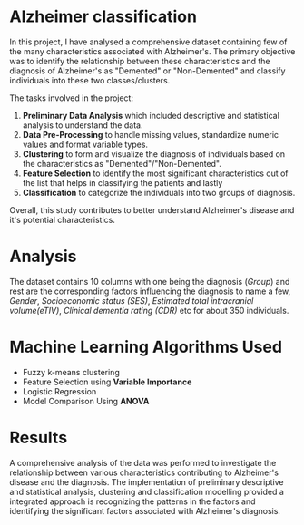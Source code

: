 # Alzheimer classification

In this project, I have analysed a comprehensive dataset containing few of the many characteristics associated with Alzheimer's. The primary objective was to identify the relationship between these characteristics and the diagnosis of Alzheimer's as "Demented" or "Non-Demented" and classify individuals into these two classes/clusters.

The tasks involved in the project:
1. **Preliminary Data Analysis** which included descriptive and statistical analysis to understand the data.
2. **Data Pre-Processing** to handle missing values, standardize numeric values and format variable types.
3. **Clustering** to form and visualize the diagnosis of individuals based on the characteristics as "Demented"/"Non-Demented".
4. **Feature Selection** to identify the most significant characteristics out of the list that helps in classifying the patients and lastly
5. **Classification** to categorize the individuals into two groups of diagnosis.

Overall, this study contributes to better understand Alzheimer's disease and it's potential characteristics.

# Analysis

The dataset contains 10 columns with one being the diagnosis (*Group*) and rest are the corresponding factors influencing the diagnosis to name a few, *Gender*, *Socioeconomic status (SES)*, *Estimated total intracranial volume(eTIV)*, *Clinical dementia rating (CDR)* etc for about 350 individuals.

# Machine Learning Algorithms Used

- Fuzzy k-means clustering
- Feature Selection using **Variable Importance**
- Logistic Regression
- Model Comparison Using **ANOVA**

# Results

A comprehensive analysis of the data was performed to investigate the relationship between various characteristics contributing to Alzheimer's disease and the diagnosis. The implementation of preliminary descriptive and statistical analysis, clustering and classification modelling provided a integrated approach is recognizing the patterns in the factors and identifying the significant factors associated with Alzheimer's diagnosis.
